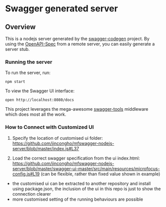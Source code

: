 # Swagger generated server

## Overview
This is a nodejs server generated by the [swagger-codegen](https://github.com/swagger-api/swagger-codegen) project.  By using the [OpenAPI-Spec](https://github.com/OAI/OpenAPI-Specification) from a remote server, you can easily generate a server stub.

### Running the server
To run the server, run:

```
npm start
```

To view the Swagger UI interface:

```
open http://localhost:8080/docs
```

This project leverages the mega-awesome [swagger-tools](https://github.com/apigee-127/swagger-tools) middleware which does most all the work.

### How to Connect with Customized UI

1. Specify the location of customised ui folder: https://github.com/jincongho/mfswagger-nodejs-server/blob/master/index.js#L37

2. Load the correct swagger specification from the ui index.html: https://github.com/jincongho/mfswagger-nodejs-server/blob/master/swagger-ui-master/src/main/resources/microfocus-config.js#L19 (can be flexible, rather than fixed value shown in example)

* the customised ui can be extracted to another repository and install using package.json, the inclusion of the ui in this repo is just to show the connection clearer
* more customised setting of the running behaviours are possible
